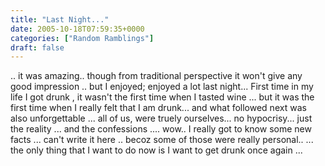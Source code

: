 ```yaml
---
title: "Last Night..."
date: 2005-10-18T07:59:35+0000
categories: ["Random Ramblings"]
draft: false
---
```


.. it was amazing.. though from traditional perspective  it won't give any good impression .. but I enjoyed; enjoyed a lot last night... First time in my life I got drunk , it wasn't the first time when I tasted wine ... but it was the first time when I really felt that I am drunk... and what followed next was also unforgettable ... all of us, were truely ourselves... no  hypocrisy... just the reality ... and the confessions .... wow.. I really got to know some new facts ... can't write it here .. becoz some of those were really personal.. 
... the only thing that I want to do now is I want to get drunk once again ... 